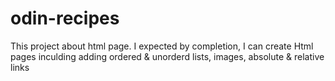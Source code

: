 # odin-recipes
This project about html page. I expected by completion, I can create
Html pages inculding adding ordered & unorderd lists, images, 
absolute & relative links